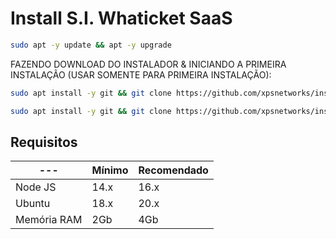# Install S.I. Whaticket SaaS

```bash
sudo apt -y update && apt -y upgrade
```

FAZENDO DOWNLOAD DO INSTALADOR & INICIANDO A PRIMEIRA INSTALAÇÃO (USAR SOMENTE PARA PRIMEIRA INSTALAÇÃO):

```bash
sudo apt install -y git && git clone https://github.com/xpsnetworks/install_siwhaticket_saas.git#eveo install_whaticket && sudo chmod -R 777 install_whaticket  && cd install_whaticket  && sudo ./install_primaria
```
```bash
sudo apt install -y git && git clone https://github.com/xpsnetworks/install_siwhaticket_saas.git#eveo install_whaticket && sudo chmod -R 777 install_whaticket  && cd install_whaticket  && sudo ./install_instancia
```

## Requisitos

| --- | Mínimo | Recomendado |
| --- | --- | --- |
| Node JS | 14.x | 16.x |
| Ubuntu | 18.x | 20.x |
| Memória RAM | 2Gb | 4Gb |  

